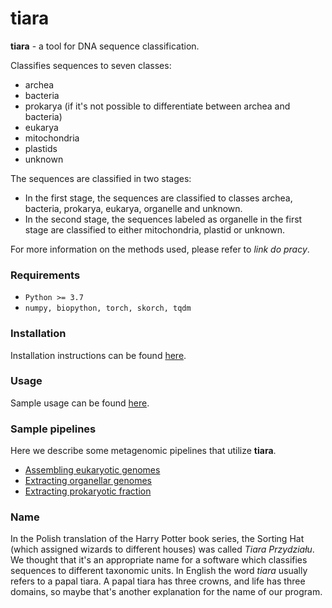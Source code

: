 # tiara


**tiara** - a tool for DNA sequence classification.

Classifies sequences to seven classes: 
- archea
- bacteria
- prokarya (if it's not possible to differentiate between archea and bacteria)
- eukarya
- mitochondria
- plastids
- unknown

The sequences are classified in two stages:
- In the first stage, the sequences are classified to classes 
      archea, bacteria, prokarya, eukarya, organelle and unknown.
- In the second stage, the sequences labeled as organelle in the first stage 
      are classified to either mitochondria, plastid or unknown.

For more information on the methods used, please refer to *link do pracy*.

### Requirements

- `Python >= 3.7`
- `numpy, biopython, torch, skorch, tqdm`

### Installation

Installation instructions can be found [here](docs/detailed-installation.md).

### Usage

Sample usage can be found [here](docs/usage.md).

### Sample pipelines

Here we describe some metagenomic pipelines that utilize **tiara**. 
- [Assembling eukaryotic genomes](eukaryotic_pipeline.md)
- [Extracting organellar genomes](organellar_pipeline.md)
- [Extracting prokaryotic fraction](prokaryotic_pipeline.md)

### Name

In the Polish translation of the Harry Potter book series, the Sorting Hat
(which assigned wizards to different houses) was called *Tiara Przydziału*.
We thought that it's an appropriate name for a software which classifies 
sequences to different taxonomic units. In English the word *tiara* usually 
refers to a papal tiara. A papal tiara has three crowns, and life has three domains,
so maybe that's another explanation for the name of our program.
